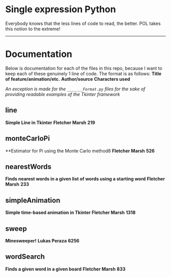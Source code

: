 # Single expression Python
Everybody knows that the less lines of code to read, the better. POL takes this notion to the extreme!

------------------------------
# Documentation

Below is documentation for each of the files in this repo, because I want to keep each of these genuinely 1 line of code. The format is as follows:
**Title of feature/animation/etc.**
**Author/source**
**Characters used**

_An exception is made for the `_______Format.py` files for the sake of providing readable examples of the Tkinter framework_

## line
**Simple Line in Tkinter**
**Fletcher Marsh**
**219**

## monteCarloPi
**Estimator for Pi using the Monte Carlo method8
**Fletcher Marsh**
**526**

## nearestWords
**Finds nearest words in a given list of words using a starting word**
**Fletcher Marsh**
**233**

## simpleAnimation
**Simple time-based animation in Tkinter**
**Fletcher Marsh**
**1318**

## sweep
**Minesweeper!**
**Lukas Peraza**
**6256**

## wordSearch
**Finds a given word in a given board**
**Fletcher Marsh**
**833**

